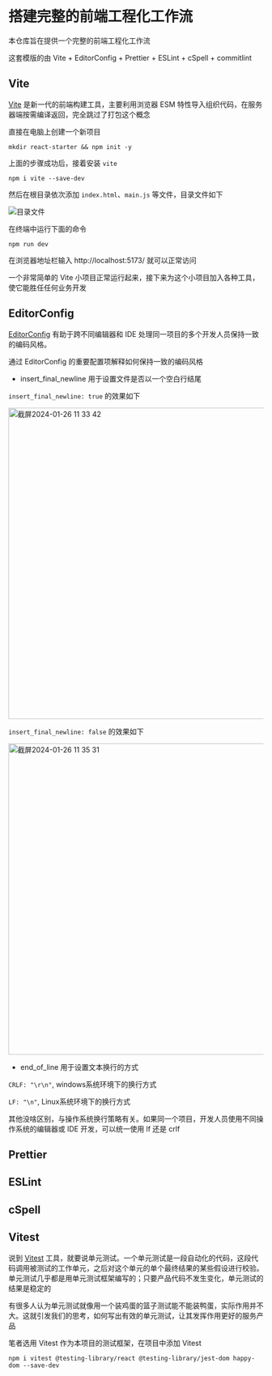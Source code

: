 # 搭建完整的前端工程化工作流

本仓库旨在提供一个完整的前端工程化工作流

这套模版的由 Vite + EditorConfig + Prettier + ESLint + cSpell + commitlint

## Vite

[Vite](https://vitejs.dev/) 是新一代的前端构建工具，主要利用浏览器 ESM 特性导入组织代码，在服务器端按需编译返回，完全跳过了打包这个概念

直接在电脑上创建一个新项目

```shell
mkdir react-starter && npm init -y
```

上面的步骤成功后，接着安装 `vite`

```shell
npm i vite --save-dev
```

然后在根目录依次添加 `index.html`、`main.js` 等文件，目录文件如下

![目录文件](https://github.com/unikww/fe-engineering/assets/45612221/640631e1-158b-4825-abce-8e422bac0b86)

在终端中运行下面的命令

```shell
npm run dev
```

在浏览器地址栏输入 http://localhost:5173/ 就可以正常访问

一个非常简单的 Vite 小项目正常运行起来，接下来为这个小项目加入各种工具，使它能胜任任何业务开发

## EditorConfig

[EditorConfig](https://editorconfig.org/) 有助于跨不同编辑器和 IDE 处理同一项目的多个开发人员保持一致的编码风格。

通过 EditorConfig 的重要配置项解释如何保持一致的编码风格

- insert_final_newline 用于设置文件是否以一个空白行结尾

`insert_final_newline: true` 的效果如下

<img width="615" alt="截屏2024-01-26 11 33 42" src="https://github.com/unikww/fe-engineering/assets/45612221/33608ba0-034c-4377-bb97-cf079e71ba47">

`insert_final_newline: false` 的效果如下

<img width="615" alt="截屏2024-01-26 11 35 31" src="https://github.com/unikww/fe-engineering/assets/45612221/71a67d0d-1c46-4568-a5dd-28e4d155a032">

- end_of_line 用于设置文本换行的方式

`CRLF: "\r\n"`, windows系统环境下的换行方式

`LF: "\n"`, Linux系统环境下的换行方式

其他没啥区别，与操作系统换行策略有关。如果同一个项目，开发人员使用不同操作系统的编辑器或 IDE 开发，可以统一使用 lf 还是 crlf

## Prettier

## ESLint

## cSpell

## Vitest

说到 [Vitest]() 工具，就要说单元测试。一个单元测试是一段自动化的代码，这段代码调用被测试的工作单元，之后对这个单元的单个最终结果的某些假设进行校验。单元测试几乎都是用单元测试框架编写的；只要产品代码不发生变化，单元测试的结果是稳定的

有很多人认为单元测试就像用一个装鸡蛋的篮子测试能不能装鸭蛋，实际作用并不大。这就引发我们的思考，如何写出有效的单元测试，让其发挥作用更好的服务产品

笔者选用 Vitest 作为本项目的测试框架，在项目中添加 Vitest

```shell
npm i vitest @testing-library/react @testing-library/jest-dom happy-dom --save-dev
```



